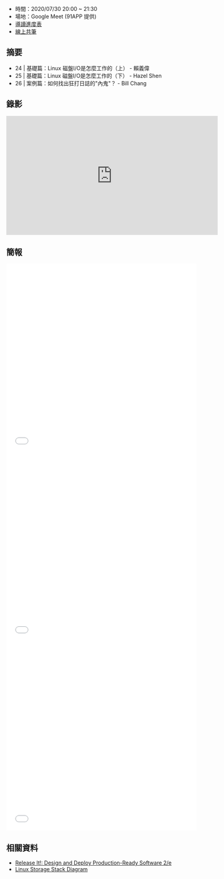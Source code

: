 
* 時間：2020/07/30 20:00 ~ 21:30
* 場地：Google Meet (91APP 提供)
* [導讀進度表](https://lds.guru/9tzsrm)
* [線上共筆](https://hackmd.io/gAqF_pRUT3K55ZHiLCv-NA)

## 摘要

* 24 | 基礎篇：Linux 磁盤I/O是怎麼工作的（上） - 賴義偉
* 25 | 基礎篇：Linux 磁盤I/O是怎麼工作的（下） - Hazel Shen
* 26 | 案例篇：如何找出狂打日誌的"內鬼"？ - Bill Chang

## 錄影

<iframe width="560" height="315" src="https://www.youtube.com/embed/pOCyPe4Ho1g" frameborder="0" allow="accelerometer; autoplay; encrypted-media; gyroscope; picture-in-picture" allowfullscreen></iframe>

## 簡報

<embed src="/pdf/Linux/24_Linux_disk_ I_O_operating_Part_I.pdf" type="application/pdf" width="100%" height="500px" />
<embed src="/pdf/Linux/25_Linux_disk_ I_O_operating_Part_II.pdf" type="application/pdf" width="100%" height="500px" />
<embed src="/pdf/Linux/26_find_the_process_that_print_lagre_the_logs.pdf" type="application/pdf" width="100%" height="500px" />


## 相關資料

* [Release It!: Design and Deploy Production-Ready Software 2/e](https://www.tenlong.com.tw/products/9781680502398)
* [Linux Storage Stack Diagram](https://www.thomas-krenn.com/en/wiki/Linux_Storage_Stack_Diagram)


